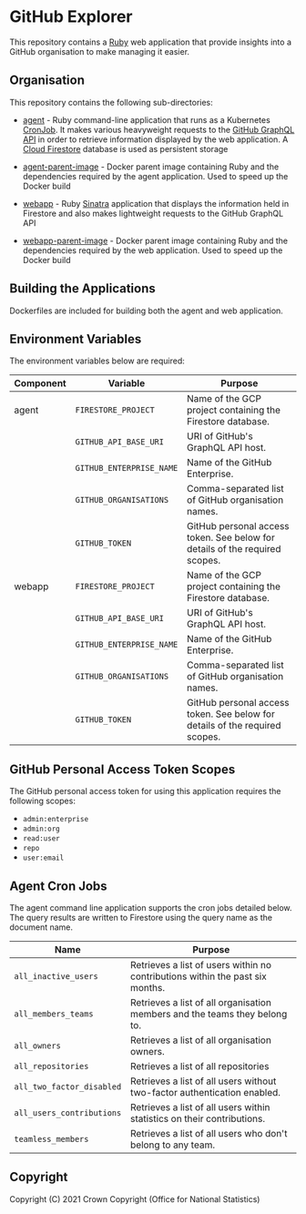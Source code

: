 # GitHub Explorer
This repository contains a [Ruby](https://ruby-lang.org/) web application that provide insights into a GitHub organisation to make managing it easier.

## Organisation
This repository contains the following sub-directories:

* [agent](https://github.com/ONSdigital/github-explorer/tree/main/agent) - Ruby command-line application that runs as a Kubernetes [CronJob](https://kubernetes.io/docs/concepts/workloads/controllers/cron-jobs/). It makes various heavyweight requests to the [GitHub GraphQL API](https://docs.github.com/en/graphql) in order to retrieve information displayed by the web application. A [Cloud Firestore](https://cloud.google.com/firestore/) database is used as persistent storage

* [agent-parent-image](https://github.com/ONSdigital/github-explorer/tree/main/agent-parent-image) - Docker parent image containing Ruby and the dependencies required by the agent application. Used to speed up the Docker build

* [webapp](https://github.com/ONSdigital/github-explorer/tree/main/webapp) - Ruby [Sinatra](http://sinatrarb.com/) application that displays the information held in Firestore and also makes lightweight requests to the GitHub GraphQL API

* [webapp-parent-image](https://github.com/ONSdigital/github-explorer/tree/main/webapp-parent-image) - Docker parent image containing Ruby and the dependencies required by the web application. Used to speed up the Docker build

## Building the Applications
Dockerfiles are included for building both the agent and web application.

## Environment Variables
The environment variables below are required:

| Component | Variable                   | Purpose                                                                     |
|-----------|----------------------------|-----------------------------------------------------------------------------|
| agent     | `FIRESTORE_PROJECT`        | Name of the GCP project containing the Firestore database.                  |
|           | `GITHUB_API_BASE_URI`      | URI of GitHub's GraphQL API host.                                           |
|           | `GITHUB_ENTERPRISE_NAME`   | Name of the GitHub Enterprise.                                              |
|           | `GITHUB_ORGANISATIONS`     | Comma-separated list of GitHub organisation names.                          |
|           | `GITHUB_TOKEN`             | GitHub personal access token. See below for details of the required scopes. |
| webapp    | `FIRESTORE_PROJECT`        | Name of the GCP project containing the Firestore database.                  |
|           | `GITHUB_API_BASE_URI`      | URI of GitHub's GraphQL API host.                                           |
|           | `GITHUB_ENTERPRISE_NAME`   | Name of the GitHub Enterprise.                                              |
|           | `GITHUB_ORGANISATIONS`     | Comma-separated list of GitHub organisation names.                          |
|           | `GITHUB_TOKEN`             | GitHub personal access token. See below for details of the required scopes. |

## GitHub Personal Access Token Scopes
The GitHub personal access token for using this application requires the following scopes:

- `admin:enterprise`
- `admin:org`
- `read:user`
- `repo`
- `user:email`

## Agent Cron Jobs
The agent command line application supports the cron jobs detailed below. The query results are written to Firestore using the query name as the document name.

| Name                      | Purpose
|---------------------------|-------------------------------------------------------------------------------|
| `all_inactive_users`      | Retrieves a list of users within no contributions within the past six months. |
| `all_members_teams`       | Retrieves a list of all organisation members and the teams they belong to.    |
| `all_owners`              | Retrieves a list of all organisation owners.                                  |
| `all_repositories`        | Retrieves a list of all repositories                                          |
| `all_two_factor_disabled` | Retrieves a list of all users without two-factor authentication enabled.      |
| `all_users_contributions` | Retrieves a list of all users within statistics on their contributions.       |
| `teamless_members`        | Retrieves a list of all users who don't belong to any team.                   |

## Copyright
Copyright (C) 2021 Crown Copyright (Office for National Statistics)
